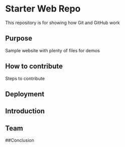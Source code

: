 # Starter Web Repo

This repository is for showing how Git and GitHub work

## Purpose

Sample website with plenty of files for demos

## How to contribute

Steps to contribute

## Deployment

## Introduction

## Team

##Conclusion